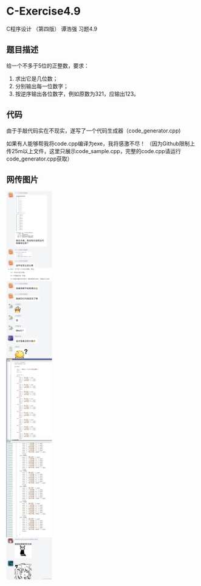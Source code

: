 # C-Exercise4.9
C程序设计 （第四版） 谭浩强 习题4.9

## 题目描述

给一个不多于5位的正整数，要求：
1. 求出它是几位数；
2. 分别输出每一位数字；
3. 按逆序输出各位数字，例如原数为321，应输出123。

## 代码

由于手敲代码实在不现实，遂写了一个代码生成器（code_generator.cpp)

如果有人能够帮我将code.cpp编译为exe，我将感激不尽！
（因为Github限制上传25m以上文件，这里只展示code_sample.cpp，完整的code.cpp请运行code_generator.cpp获取）

## 网传图片

![](https://raw.githubusercontent.com/YingmoY/C-Exercise4.9/main/%E7%BD%91%E4%BC%A0%E5%9B%BE%E7%89%87.jpg)

